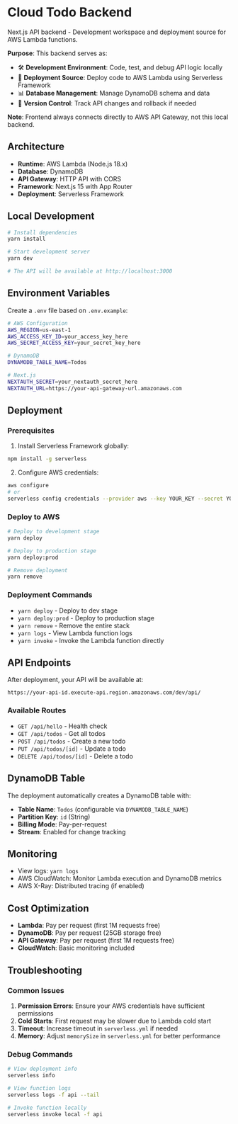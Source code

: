 # Cloud Todo Backend

Next.js API backend - Development workspace and deployment source for AWS Lambda functions.

**Purpose**: This backend serves as:
- 🛠️ **Development Environment**: Code, test, and debug API logic locally
- 🚀 **Deployment Source**: Deploy code to AWS Lambda using Serverless Framework
- 📊 **Database Management**: Manage DynamoDB schema and data
- 🔄 **Version Control**: Track API changes and rollback if needed

**Note**: Frontend always connects directly to AWS API Gateway, not this local backend.

## Architecture

- **Runtime**: AWS Lambda (Node.js 18.x)
- **Database**: DynamoDB
- **API Gateway**: HTTP API with CORS
- **Framework**: Next.js 15 with App Router
- **Deployment**: Serverless Framework

## Local Development

```bash
# Install dependencies
yarn install

# Start development server
yarn dev

# The API will be available at http://localhost:3000
```

## Environment Variables

Create a `.env` file based on `.env.example`:

```bash
# AWS Configuration
AWS_REGION=us-east-1
AWS_ACCESS_KEY_ID=your_access_key_here
AWS_SECRET_ACCESS_KEY=your_secret_key_here

# DynamoDB
DYNAMODB_TABLE_NAME=Todos

# Next.js
NEXTAUTH_SECRET=your_nextauth_secret_here
NEXTAUTH_URL=https://your-api-gateway-url.amazonaws.com
```

## Deployment

### Prerequisites

1. Install Serverless Framework globally:
```bash
npm install -g serverless
```

2. Configure AWS credentials:
```bash
aws configure
# or
serverless config credentials --provider aws --key YOUR_KEY --secret YOUR_SECRET
```

### Deploy to AWS

```bash
# Deploy to development stage
yarn deploy

# Deploy to production stage
yarn deploy:prod

# Remove deployment
yarn remove
```

### Deployment Commands

- `yarn deploy` - Deploy to dev stage
- `yarn deploy:prod` - Deploy to production stage
- `yarn remove` - Remove the entire stack
- `yarn logs` - View Lambda function logs
- `yarn invoke` - Invoke the Lambda function directly

## API Endpoints

After deployment, your API will be available at:
```
https://your-api-id.execute-api.region.amazonaws.com/dev/api/
```

### Available Routes

- `GET /api/hello` - Health check
- `GET /api/todos` - Get all todos
- `POST /api/todos` - Create a new todo
- `PUT /api/todos/[id]` - Update a todo
- `DELETE /api/todos/[id]` - Delete a todo

## DynamoDB Table

The deployment automatically creates a DynamoDB table with:
- **Table Name**: `Todos` (configurable via `DYNAMODB_TABLE_NAME`)
- **Partition Key**: `id` (String)
- **Billing Mode**: Pay-per-request
- **Stream**: Enabled for change tracking

## Monitoring

- View logs: `yarn logs`
- AWS CloudWatch: Monitor Lambda execution and DynamoDB metrics
- AWS X-Ray: Distributed tracing (if enabled)

## Cost Optimization

- **Lambda**: Pay per request (first 1M requests free)
- **DynamoDB**: Pay per request (25GB storage free)
- **API Gateway**: Pay per request (first 1M requests free)
- **CloudWatch**: Basic monitoring included

## Troubleshooting

### Common Issues

1. **Permission Errors**: Ensure your AWS credentials have sufficient permissions
2. **Cold Starts**: First request may be slower due to Lambda cold start
3. **Timeout**: Increase timeout in `serverless.yml` if needed
4. **Memory**: Adjust `memorySize` in `serverless.yml` for better performance

### Debug Commands

```bash
# View deployment info
serverless info

# View function logs
serverless logs -f api --tail

# Invoke function locally
serverless invoke local -f api
